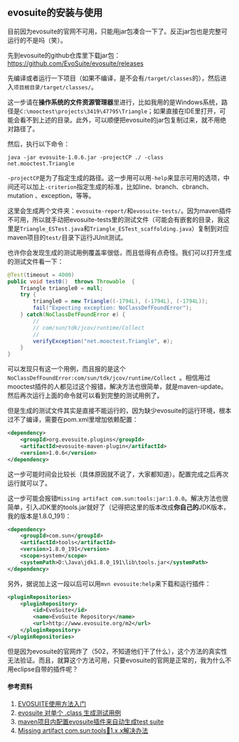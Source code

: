 ## evosuite的安装与使用

目前因为evosuite的官网不可用，只能用jar包凑合一下了。反正jar包也是完整可运行的不是吗（笑）。

先到evosuite的github仓库里下载jar包：https://github.com/EvoSuite/evosuite/releases

先编译或者运行一下项目（如果不编译，是不会有`/target/classes`的），然后进入`项目根目录/target/classes/`。

这一步请在**操作系统的文件资源管理器**里进行，比如我用的是Windows系统，路径是`C:\mooctest\projects\3419\47795\Triangle`；如果直接在IDE里打开，可能会看不到上述的目录。此外，可以顺便把evosuite的jar包复制过来，就不用绝对路径了。

然后，执行以下命令：

```shell
java -jar evosuite-1.0.6.jar -projectCP ./ -class net.mooctest.Triangle 
```

`-projectCP`是为了指定生成的路径。这一步用可以用`-help`来显示可用的选项，中间还可以加上`-criterion`指定生成的标准，比如line、branch、cbranch、mutation 、exception，等等。

这里会生成两个文件夹：`evosuite-report/`和`evosuite-tests/`。因为maven插件不可用，所以就手动把evosuite-tests里的测试文件（可能会有嵌套的目录，我这里是`Triangle_ESTest.java`和`Triangle_ESTest_scaffolding.java`）复制到对应maven项目的`test/`目录下运行JUnit测试。

也许你会发现生成的测试用例覆盖率很低，而且低得有点奇怪。我们可以打开生成的测试文件看一下：

```java
@Test(timeout = 4000)
public void test0()  throws Throwable  {
    Triangle triangle0 = null;
    try {
        triangle0 = new Triangle((-1794L), (-1794L), (-1794L));
        fail("Expecting exception: NoClassDefFoundError");
    } catch(NoClassDefFoundError e) {
        //
        // com/sun/tdk/jcov/runtime/Collect
        //
        verifyException("net.mooctest.Triangle", e);
    }
}
```

可以发现只有这一个用例，而且报的是这个`NoClassDefFoundError:com/sun/tdk/jcov/runtime/Collect `。相信用过mooctest插件的人都见过这个报错，解决方法也很简单，就是maven-update。然后再次运行上面的命令就可以看到完整的测试用例了。

但是生成的测试文件其实是直接不能运行的，因为缺少evosuite的运行环境，根本过不了编译，需要在pom.xml里增加依赖配置：

```xml
<dependency>
    <groupId>org.evosuite.plugins</groupId>
    <artifactId>evosuite-maven-plugin</artifactId>
    <version>1.0.6</version>
</dependency>
```

这一步可能时间会比较长（具体原因就不说了，大家都知道）。配置完成之后再次运行就可以了。

这一步可能会报错`Missing artifact com.sun:tools:jar:1.0.0`。解决方法也很简单，引入JDK里的tools.jar就好了（记得把这里的版本改成**你自己的**JDK版本，我的版本是1.8.0_191)：

```xml
<dependency>
    <groupId>com.sun</groupId>
    <artifactId>tools</artifactId>
    <version>1.8.0_191</version>
    <scope>system</scope>
    <systemPath>D:\Java\jdk1.8.0_191\lib\tools.jar</systemPath>
</dependency>
```

另外，据说加上这一段以后可以用`mvn evosuite:help`来下载和运行插件：

```xml
<pluginRepositories>
    <pluginRepository>
        <id>EvoSuite</id>
        <name>EvoSuite Repository</name>
        <url>http://www.evosuite.org/m2</url>
    </pluginRepository>
</pluginRepositories>
```

但是因为evosuite的官网炸了（502，不知道他们干了什么），这个方法的真实性无法验证。而且，就算这个方法可用，只要evosuite的官网是正常的，我为什么不用eclipse自带的插件呢？

#### 参考资料

1. [EVOSUITE使用方法入门](https://www.cnblogs.com/sqchao/p/9954091.html)
2. [evosuite 对单个 .class 生成测试用例](https://www.jianshu.com/p/0789b3a9eb7a)
3. [maven项目内配置evosuite插件来自动生成test suite](https://blog.csdn.net/weixin_36864894/article/details/80713000)
4. [Missing artifact com.sun:tools:jar:1.x.x解决办法](https://blog.csdn.net/yang5726685/article/details/58586977)